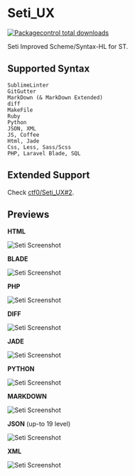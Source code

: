 # Seti_UX

[![Packagecontrol total downloads](https://img.shields.io/packagecontrol/dt/Seti_UX.svg?style=flat-square)](https://packagecontrol.io/packages/Seti_UX/)

Seti Improved Scheme/Syntax-HL for ST.

## Supported Syntax

```text
SublimeLinter
GitGutter
MarkDown (& MarkDown Extended)
diff
MakeFile
Ruby
Python
JSON, XML
JS, Coffee
Html, Jade
Css, Less, Sass/Scss
PHP, Laravel Blade, SQL
```

## Extended Support

Check [ctf0/Seti_UX#2](https://github.com/ctf0/Seti_UX/issues/2).

## Previews

**HTML**

![Seti Screenshot](./ss/html.png)

**BLADE**

![Seti Screenshot](./ss/blade.png)

**PHP**

![Seti Screenshot](./ss/php.png)

**DIFF**

![Seti Screenshot](./ss/diff.png)

**JADE**

![Seti Screenshot](./ss/jade.png)

**PYTHON**

![Seti Screenshot](./ss/python.png)

**MARKDOWN**

![Seti Screenshot](./ss/md.png)

**JSON** (up-to 19 level)

![Seti Screenshot](./ss/json.png)

**XML**

![Seti Screenshot](./ss/xml.png)
